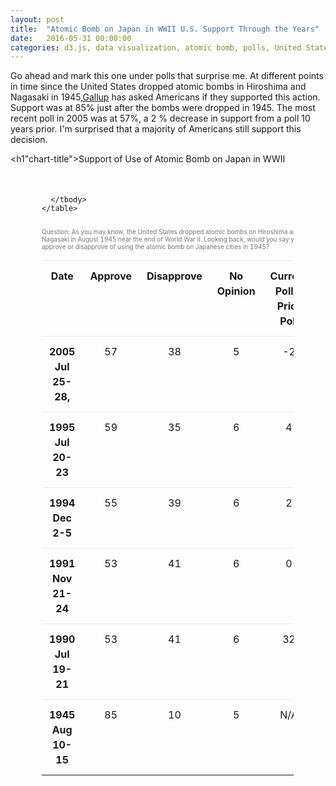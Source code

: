 ```yaml
---
layout: post
title:  "Atomic Bomb on Japan in WWII U.S. Support Through the Years"
date:   2016-05-31 00:00:00
categories: d3.js, data visualization, atomic bomb, polls, United States, WWII
---
```


Go ahead and mark this one under polls that surprise me. At different points in time since the United States dropped atomic bombs in Hiroshima and Nagasaki in 1945,<a href="http://www.gallup.com/poll/17677/majority-supports-use-atomic-bomb-japan-wwii.aspx">Gallup</a> has asked Americans if they supported this action. Support was at 85% just after the bombs were dropped in 1945. The most recent poll in 2005 was at 57%, a 2 % decrease in support from a poll 10 years prior. I'm surprised that a majority of Americans still support this decision.

  <h1"chart-title">Support of Use of Atomic Bomb on Japan in WWII</h1>
  <div id="example"></div>
  <div class="fortable">
    <table class="table">
      <caption>Question: As you may know, the United States dropped atomic bombs on Hiroshima and Nagasaki in August 1945 near the end of World War II. Looking back, would you say you approve or disapprove of using the atomic bomb on Japanese cities in 1945? </caption>
      <thead>
        <tr>
          <th>Date</th>
          <th>Approve</th>
          <th>Disapprove</th>
          <th>No Opinion</th>
          <th>Current Poll - Prior Poll</th>
        </tr>
      </thead>
      <tbody>
        <tr>
          <th scope="row">2005 Jul 25-28, </th>
          <td>57</td>
          <td>38</td>
          <td>5</td>
          <td>-2</td>
        </tr>
        <tr>
          <th scope="row">1995 Jul 20-23</th>
          <td>59</td>
          <td>35</td>
          <td>6</td>
          <td>4</td>
        </tr>
        <tr>
          <th scope="row">1994 Dec 2-5</th>
          <td>55</td>
          <td>39</td>
          <td>6</td>
          <td>2</td>
        </tr>
        <tr>
          <th scope="row">1991 Nov 21-24</th>
          <td>53</td>
          <td>41</td>
          <td>6</td>
          <td>0</td>
        </tr>
        <tr>
          <th scope="row">1990 Jul 19-21</th>
          <td>53</td>
          <td>41</td>
          <td>6</td>
          <td>32</td>
        </tr>
        <tr>
          <th scope="row">1945 Aug 10-15</th>
          <td>85</td>
          <td>10</td>
          <td>5</td>
          <td>N/A</td>
        </tr>

      </tbody>
    </table>
  </div>


<link href='https://fonts.googleapis.com/css?family=Lato' rel='stylesheet' type='text/css'>
<script src="https://d3js.org/d3.v3.min.js" charset="utf-8"></script>



<style>

 #example, #example1,  #example2 {
        font-family: 'Lato', sans-serif;
        -webkit-font-smoothing: antialiased;
        -moz-osx-font-smoothing: grayscale;
        width: 100%;
        text-align: center;

    }


.axis path,
    .axis line {
      fill: none;
      stroke: #000;
      shape-rendering: crispEdges;
    }

    .x.axis path {
      display: none;
    }

    .line {
      fill: none;
      stroke: steelblue;
      stroke-width: 3.5px;
    }


    #example, #example1, #example2 {
      margin-top: 50px;
      margin-bottom: 50px;
  font: 10px sans-serif;
}

.title {
  font-family: 'Lato', sans-serif;
        -webkit-font-smoothing: antialiased;
        -moz-osx-font-smoothing: grayscale;
        font-size: 17px;
        text-align: center;
        font-weight: 700;
    }

    .axis path,
.axis line {
  fill: none;
  stroke: #000;
  shape-rendering: crispEdges;
}

.x.axis path {
  display: none;
}

.line {
  fill: none;
  stroke: steelblue;
  stroke-width: 1.5px;
}

.overlay {
  fill: none;
  pointer-events: all;
}

.focus circle {
  fill: none;
  stroke: steelblue;
}

.fortable {
  margin-left: 50px;
  margin-right: 50px;
  width: 80%;
}

.table td, .table th {
  padding: .75rem;
  line-height: 1.5; 
  vertical-align: top;
  border-top: 1px solid #eceeef;
}

td, th {
display: table-cell;
text-align: center;
}

table {
  border-collapse: collapse;
}

caption {
padding-top: 8px;
padding-bottom: 8px;
color: #777; 
text-align: left;
font-size: 10px;

}

</style>

<script>


var myData = "date	Approve	Disapprove	No opinion\n\
August 1945	85	10	5\n\
July 1990	53	41	6\n\
November 1991	53	41	6\n\
December 1994	55	39	6\n\
July 1995	59	35	6\n\
July 2005	57	38	5\n";

   var margin = {
        top: 20,
        right: 80,
        bottom: 30,
        left: 50
      },
      width = 500 - margin.left - margin.right,
      height = 500 - margin.top - margin.bottom;

    var parseDate = d3.time.format("%B %Y").parse;

    var x = d3.time.scale()
      .domain([new Date(1945, 8, 1), new Date(2012, 7, 1)])
      .range([0, width]);


    var y = d3.scale.linear()
      .range([height, 0]);

    var color = d3.scale.ordinal()
    .range(["#ff0000", "#ffc87c","#d3d3d3"]);

    var xAxis = d3.svg.axis()
        .scale(x)
        .ticks(d3.time.decades)

        .orient("bottom");

    var yAxis = d3.svg.axis()
      .scale(y)
      .orient("left");

    var line = d3.svg.line()
      .interpolate("basis")
      .x(function(d) {
        return x(d.date);
      })
      .y(function(d) {
        return y(d.temperature);
      });

    var svg = d3.select("#example").append("svg")
      .attr("width", width + margin.left + margin.right)
      .attr("height", height + margin.top + margin.bottom)
      .append("g")
      .attr("transform", "translate(" + margin.left + "," + margin.top + ")");

    var data = d3.tsv.parse(myData);

    color.domain(d3.keys(data[0]).filter(function(key) {
      return key !== "date";
    }));

    data.forEach(function(d) {
      d.date = parseDate(d.date);
    });

    var cities = color.domain().map(function(name) {
      return {
        name: name,
        values: data.map(function(d) {
          return {
            date: d.date,
            temperature: +d[name]
          };
        })
      };
    });

    x.domain(d3.extent(data, function(d) {
      return d.date;
    }));

    y.domain([
      d3.min(cities, function(c) {
        return d3.min(c.values, function(v) {
          return v.temperature;
        });
      }),
      d3.max(cities, function(c) {
        return d3.max(c.values, function(v) {
          return v.temperature;
        });
      })
    ]);

    var legend = svg.selectAll('g')
      .data(cities)
      .enter()
      .append('g')
      .attr('class', 'legend');

    legend.append('rect')
      .attr('x', width - 20)
      .attr('y', function(d, i) {
        return i * 20;
      })
      .attr('width', 10)
      .attr('height', 10)
      .style('fill', function(d) {
        return color(d.name);
      });

    legend.append('text')
      .attr('x', width - 8)
      .attr('y', function(d, i) {
        return (i * 20) + 9;
      })
      .text(function(d) {
        return d.name;
      });

    svg.append("g")
      .attr("class", "x axis")
      .attr("transform", "translate(0," + height + ")")
      .call(xAxis)
      .selectAll("text")
      .attr("transform", "rotate(45)");

    svg.append("g")
      .attr("class", "y axis")
      .call(yAxis)
      .append("text")
      .attr("transform", "rotate(-90)")
      .attr("y", 6)
      .attr("dy", ".71em")
      .style("text-anchor", "end")
      .text("Percentage (%)");

    var city = svg.selectAll(".city")
      .data(cities)
      .enter().append("g")
      .attr("class", "city");

    city.append("path")
      .attr("class", "line")
      .attr("d", function(d) {
        return line(d.values);
      })
      .style("stroke", function(d) {
        return color(d.name);
      });

    city.append("text")
      .datum(function(d) {
        return {
          name: d.name,
          value: d.values[d.values.length - 1]
        };
      })
      .attr("transform", function(d) {
        return "translate(" + x(d.value.date) + "," + y(d.value.temperature) + ")";
      })
      .attr("x", 3)
      .attr("dy", ".35em")
      .text(function(d) {
        return d.name ;
      });

    var mouseG = svg.append("g")
      .attr("class", "mouse-over-effects");

    mouseG.append("path") // this is the black vertical line to follow mouse
      .attr("class", "mouse-line")
      .style("stroke", "black")
      .style("stroke-width", "1px")
      .style("opacity", "0");

    var lines = document.getElementsByClassName('line');

    var mousePerLine = mouseG.selectAll('.mouse-per-line')
      .data(cities)
      .enter()
      .append("g")
      .attr("class", "mouse-per-line");

    mousePerLine.append("circle")
      .attr("r", 7)
      .style("stroke", function(d) {
        return color(d.name);
      })
      .style("fill", "none")
      .style("stroke-width", "1px")
      .style("opacity", "0");

    mousePerLine.append("text")
      .attr("transform", "translate(10,3)");

    mouseG.append('svg:rect') // append a rect to catch mouse movements on canvas
      .attr('width', width) // can't catch mouse events on a g element
      .attr('height', height)
      .attr('fill', 'none')
      .attr('pointer-events', 'all')
      .on('mouseout', function() { // on mouse out hide line, circles and text
        d3.select(".mouse-line")
          .style("opacity", "0");
        d3.selectAll(".mouse-per-line circle")
          .style("opacity", "0");
        d3.selectAll(".mouse-per-line text")
          .style("opacity", "0");
      })
      .on('mouseover', function() { // on mouse in show line, circles and text
        d3.select(".mouse-line")
          .style("opacity", "1");
        d3.selectAll(".mouse-per-line circle")
          .style("opacity", "1");
        d3.selectAll(".mouse-per-line text")
          .style("opacity", "1");
      })
      .on('mousemove', function() { // mouse moving over canvas
        var mouse = d3.mouse(this);
        d3.select(".mouse-line")
          .attr("d", function() {
            var d = "M" + mouse[0] + "," + height;
            d += " " + mouse[0] + "," + 0;
            return d;
          });

        d3.selectAll(".mouse-per-line")
          .attr("transform", function(d, i) {
            console.log(width/mouse[0])
            var xDate = x.invert(mouse[0]),
                bisect = d3.bisector(function(d) { return d.date; }).right;
                idx = bisect(d.values, xDate);


            var beginning = 0,
                end = lines[i].getTotalLength(),
                target = null;

            while (true){
              target = Math.floor((beginning + end) / 2);
              pos = lines[i].getPointAtLength(target);
              if ((target === end || target === beginning) && pos.x !== mouse[0]) {
                  break;
              }
              if (pos.x > mouse[0])      end = target;
              else if (pos.x < mouse[0]) beginning = target;
              else break; //position found
            }

            d3.select(this).select('text')
              .text(y.invert(pos.y).toFixed(2));


            return "translate(" + mouse[0] + "," + pos.y +")";
          });
      });

  </script>
